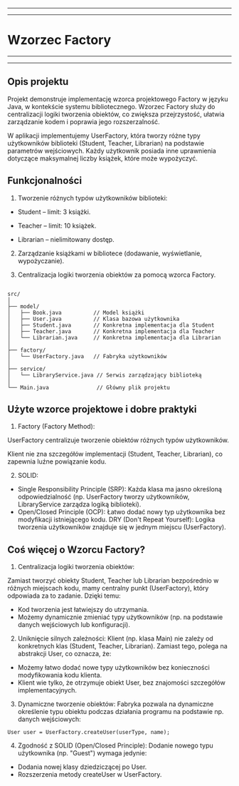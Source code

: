 ----

----

# Wzorzec Factory

----

----

## Opis projektu
Projekt demonstruje implementację wzorca projektowego Factory w języku Java, w kontekście systemu bibliotecznego. Wzorzec Factory służy do centralizacji logiki tworzenia obiektów, co zwiększa przejrzystość, ułatwia zarządzanie kodem i poprawia jego rozszerzalność.

W aplikacji implementujemy UserFactory, która tworzy różne typy użytkowników biblioteki (Student, Teacher, Librarian) na podstawie parametrów wejściowych. Każdy użytkownik posiada inne uprawnienia dotyczące maksymalnej liczby książek, które może wypożyczyć.

## Funkcjonalności

1. Tworzenie różnych typów użytkowników biblioteki:

* Student – limit: 3 książki.

* Teacher – limit: 10 książek.

* Librarian – nielimitowany dostęp.

2. Zarządzanie książkami w bibliotece (dodawanie, wyświetlanie, wypożyczanie).

3. Centralizacja logiki tworzenia obiektów za pomocą wzorca Factory.

```

src/
│
├── model/
│   ├── Book.java          // Model książki
│   ├── User.java          // Klasa bazowa użytkownika
│   ├── Student.java       // Konkretna implementacja dla Student
│   ├── Teacher.java       // Konkretna implementacja dla Teacher
│   └── Librarian.java     // Konkretna implementacja dla Librarian
│
├── factory/
│   └── UserFactory.java   // Fabryka użytkowników
│
├── service/
│   └── LibraryService.java // Serwis zarządzający biblioteką
│
└── Main.java               // Główny plik projektu
```

## Użyte wzorce projektowe i dobre praktyki

1. Factory (Factory Method):

UserFactory centralizuje tworzenie obiektów różnych typów użytkowników.

Klient nie zna szczegółów implementacji (Student, Teacher, Librarian), co zapewnia luźne powiązanie kodu.

2. SOLID:

* Single Responsibility Principle (SRP): Każda klasa ma jasno określoną odpowiedzialność (np. UserFactory tworzy użytkowników, LibraryService zarządza logiką biblioteki).
* Open/Closed Principle (OCP): Łatwo dodać nowy typ użytkownika bez modyfikacji istniejącego kodu.
DRY (Don't Repeat Yourself):
Logika tworzenia użytkowników znajduje się w jednym miejscu (UserFactory).

## Coś więcej o Wzorcu Factory?

1. Centralizacja logiki tworzenia obiektów:

Zamiast tworzyć obiekty Student, Teacher lub Librarian bezpośrednio w różnych miejscach kodu, mamy centralny punkt (UserFactory), który odpowiada za to zadanie. Dzięki temu:

* Kod tworzenia jest łatwiejszy do utrzymania.
* Możemy dynamicznie zmieniać typy użytkowników (np. na podstawie danych wejściowych lub konfiguracji).

2. Uniknięcie silnych zależności:
Klient (np. klasa Main) nie zależy od konkretnych klas (Student, Teacher, Librarian). Zamiast tego, polega na abstrakcji User, co oznacza, że:

* Możemy łatwo dodać nowe typy użytkowników bez konieczności modyfikowania kodu klienta.
* Klient wie tylko, że otrzymuje obiekt User, bez znajomości szczegółów implementacyjnych.

3. Dynamiczne tworzenie obiektów:
Fabryka pozwala na dynamiczne określenie typu obiektu podczas działania programu na podstawie np. danych wejściowych:

```User user = UserFactory.createUser(userType, name);```

4. Zgodność z SOLID (Open/Closed Principle):
Dodanie nowego typu użytkownika (np. "Guest") wymaga jedynie:

* Dodania nowej klasy dziedziczącej po User.
* Rozszerzenia metody createUser w UserFactory.
